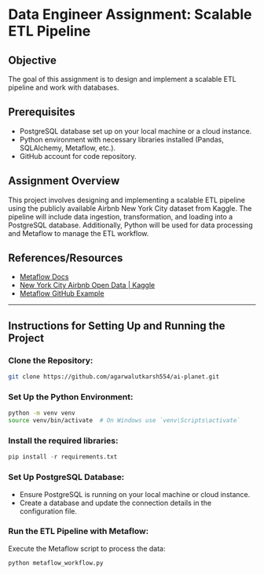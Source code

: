# Data Engineer Assignment: Scalable ETL Pipeline

## Objective
The goal of this assignment is to design and implement a scalable ETL pipeline and work with databases.

## Prerequisites
- PostgreSQL database set up on your local machine or a cloud instance.
- Python environment with necessary libraries installed (Pandas, SQLAlchemy, Metaflow, etc.).
- GitHub account for code repository.

## Assignment Overview
This project involves designing and implementing a scalable ETL pipeline using the publicly available Airbnb New York City dataset from Kaggle. The pipeline will include data ingestion, transformation, and loading into a PostgreSQL database. Additionally, Python will be used for data processing and Metaflow to manage the ETL workflow.

## References/Resources
- [Metaflow Docs](https://docs.metaflow.org/)
- [New York City Airbnb Open Data | Kaggle](https://www.kaggle.com/datasets/dgomonov/new-york-city-airbnb-open-data)
- [Metaflow GitHub Example](https://github.com/ashishtele/MetaFlow_MLOps)

---

## Instructions for Setting Up and Running the Project

### Clone the Repository:
```bash
git clone https://github.com/agarwalutkarsh554/ai-planet.git
```
### Set Up the Python Environment:
```bash
python -m venv venv
source venv/bin/activate  # On Windows use `venv\Scripts\activate`
```
### Install the required libraries:
```python
pip install -r requirements.txt
```
### Set Up PostgreSQL Database:
- Ensure PostgreSQL is running on your local machine or cloud instance.
- Create a database and update the connection details in the configuration file.
### Run the ETL Pipeline with Metaflow:
Execute the Metaflow script to process the data:
``` python
python metaflow_workflow.py
